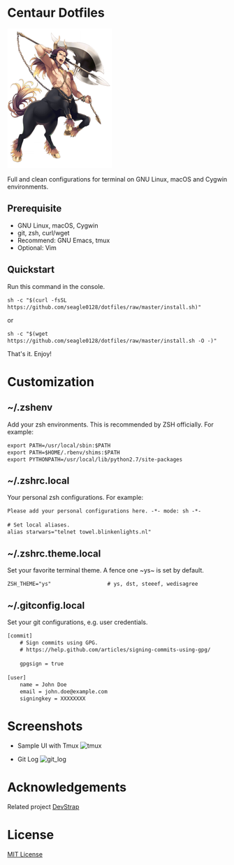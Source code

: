 # Centaur Dotfiles

![Centaur](logo.png)

Full and clean configurations for terminal on GNU Linux, macOS and Cygwin environments.

## Prerequisite

- GNU Linux, macOS, Cygwin
- git, zsh, curl/wget
- Recommend: GNU Emacs, tmux
- Optional: Vim

## Quickstart

Run this command in the console.

``` shell
sh -c "$(curl -fsSL https://github.com/seagle0128/dotfiles/raw/master/install.sh)"
```

or

``` shell
sh -c "$(wget https://github.com/seagle0128/dotfiles/raw/master/install.sh -O -)"
```

That's it. Enjoy!

# Customization

## ~/.zshenv

Add your zsh environments. This is recommended by ZSH officially. For example:

``` shell
export PATH=/usr/local/sbin:$PATH
export PATH=$HOME/.rbenv/shims:$PATH
export PYTHONPATH=/usr/local/lib/python2.7/site-packages
```

## ~/.zshrc.local

Your personal zsh configurations. For example:

``` shell
Please add your personal configurations here. -*- mode: sh -*-

# Set local aliases.
alias starwars="telnet towel.blinkenlights.nl"
```

## ~/.zshrc.theme.local

Set your favorite terminal theme. A fence one ~ys~ is set by default.

``` shell
ZSH_THEME="ys"                  # ys, dst, steeef, wedisagree
```

## ~/.gitconfig.local

Set your git configurations, e.g. user credentials.

``` shell
[commit]
    # Sign commits using GPG.
    # https://help.github.com/articles/signing-commits-using-gpg/

    gpgsign = true

[user]
    name = John Doe
    email = john.doe@example.com
    signingkey = XXXXXXXX
```

# Screenshots

- Sample UI with Tmux
![tmux](https://github.com/ray-g/devstrap/raw/master/docs/snapshots/layout.PNG)

- Git Log
![git_log](https://github.com/ray-g/devstrap/raw/master/docs/snapshots/git_log.PNG)

# Acknowledgements

Related project [DevStrap](https://github.com/ray-g/devstrap)

# License

[MIT License](https://github.com/ray-g/devstrap/blob/master/LICENSE)
